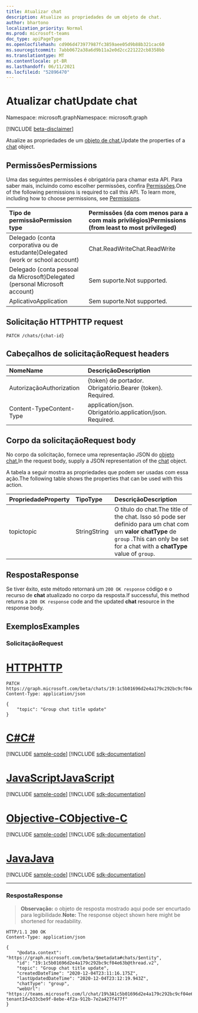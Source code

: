 ```yaml
---
title: Atualizar chat
description: Atualize as propriedades de um objeto de chat.
author: bhartono
localization_priority: Normal
ms.prod: microsoft-teams
doc_type: apiPageType
ms.openlocfilehash: cd906d473977987fc3859aee05d9b88b321cac60
ms.sourcegitcommit: 7abb0672a38a6d9b11a2e0d2cc221222cb8358bb
ms.translationtype: MT
ms.contentlocale: pt-BR
ms.lasthandoff: 06/11/2021
ms.locfileid: "52896470"
---
```

# <a name="update-chat"></a><span data-ttu-id="ac7b8-103">Atualizar chat</span><span class="sxs-lookup"><span data-stu-id="ac7b8-103">Update chat</span></span>
<span data-ttu-id="ac7b8-104">Namespace: microsoft.graph</span><span class="sxs-lookup"><span data-stu-id="ac7b8-104">Namespace: microsoft.graph</span></span>

[!INCLUDE [beta-disclaimer](../../includes/beta-disclaimer.md)]

<span data-ttu-id="ac7b8-105">Atualize as propriedades de um [objeto de chat.](../resources/chat.md)</span><span class="sxs-lookup"><span data-stu-id="ac7b8-105">Update the properties of a [chat](../resources/chat.md) object.</span></span>

## <a name="permissions"></a><span data-ttu-id="ac7b8-106">Permissões</span><span class="sxs-lookup"><span data-stu-id="ac7b8-106">Permissions</span></span>
<span data-ttu-id="ac7b8-p101">Uma das seguintes permissões é obrigatória para chamar esta API. Para saber mais, incluindo como escolher permissões, confira [Permissões](/graph/permissions-reference).</span><span class="sxs-lookup"><span data-stu-id="ac7b8-p101">One of the following permissions is required to call this API. To learn more, including how to choose permissions, see [Permissions](/graph/permissions-reference).</span></span>

|<span data-ttu-id="ac7b8-109">Tipo de permissão</span><span class="sxs-lookup"><span data-stu-id="ac7b8-109">Permission type</span></span>|<span data-ttu-id="ac7b8-110">Permissões (da com menos para a com mais privilégios)</span><span class="sxs-lookup"><span data-stu-id="ac7b8-110">Permissions (from least to most privileged)</span></span>|
|:---|:---|
|<span data-ttu-id="ac7b8-111">Delegado (conta corporativa ou de estudante)</span><span class="sxs-lookup"><span data-stu-id="ac7b8-111">Delegated (work or school account)</span></span>|<span data-ttu-id="ac7b8-112">Chat.ReadWrite</span><span class="sxs-lookup"><span data-stu-id="ac7b8-112">Chat.ReadWrite</span></span>|
|<span data-ttu-id="ac7b8-113">Delegado (conta pessoal da Microsoft)</span><span class="sxs-lookup"><span data-stu-id="ac7b8-113">Delegated (personal Microsoft account)</span></span> | <span data-ttu-id="ac7b8-114">Sem suporte.</span><span class="sxs-lookup"><span data-stu-id="ac7b8-114">Not supported.</span></span> |
|<span data-ttu-id="ac7b8-115">Aplicativo</span><span class="sxs-lookup"><span data-stu-id="ac7b8-115">Application</span></span> | <span data-ttu-id="ac7b8-116">Sem suporte.</span><span class="sxs-lookup"><span data-stu-id="ac7b8-116">Not supported.</span></span> |

## <a name="http-request"></a><span data-ttu-id="ac7b8-117">Solicitação HTTP</span><span class="sxs-lookup"><span data-stu-id="ac7b8-117">HTTP request</span></span>

<!-- {
  "blockType": "ignored"
}
-->
``` http
PATCH /chats/{chat-id}
```

## <a name="request-headers"></a><span data-ttu-id="ac7b8-118">Cabeçalhos de solicitação</span><span class="sxs-lookup"><span data-stu-id="ac7b8-118">Request headers</span></span>
|<span data-ttu-id="ac7b8-119">Nome</span><span class="sxs-lookup"><span data-stu-id="ac7b8-119">Name</span></span>|<span data-ttu-id="ac7b8-120">Descrição</span><span class="sxs-lookup"><span data-stu-id="ac7b8-120">Description</span></span>|
|:---|:---|
|<span data-ttu-id="ac7b8-121">Autorização</span><span class="sxs-lookup"><span data-stu-id="ac7b8-121">Authorization</span></span>|<span data-ttu-id="ac7b8-p102">{token} de portador. Obrigatório.</span><span class="sxs-lookup"><span data-stu-id="ac7b8-p102">Bearer {token}. Required.</span></span>|
|<span data-ttu-id="ac7b8-124">Content-Type</span><span class="sxs-lookup"><span data-stu-id="ac7b8-124">Content-Type</span></span>|<span data-ttu-id="ac7b8-p103">application/json. Obrigatório.</span><span class="sxs-lookup"><span data-stu-id="ac7b8-p103">application/json. Required.</span></span>|

## <a name="request-body"></a><span data-ttu-id="ac7b8-127">Corpo da solicitação</span><span class="sxs-lookup"><span data-stu-id="ac7b8-127">Request body</span></span>
<span data-ttu-id="ac7b8-128">No corpo da solicitação, fornece uma representação JSON do [objeto chat.](../resources/chat.md)</span><span class="sxs-lookup"><span data-stu-id="ac7b8-128">In the request body, supply a JSON representation of the [chat](../resources/chat.md) object.</span></span>

<span data-ttu-id="ac7b8-129">A tabela a seguir mostra as propriedades que podem ser usadas com essa ação.</span><span class="sxs-lookup"><span data-stu-id="ac7b8-129">The following table shows the properties that can be used with this action.</span></span>

|<span data-ttu-id="ac7b8-130">Propriedade</span><span class="sxs-lookup"><span data-stu-id="ac7b8-130">Property</span></span>|<span data-ttu-id="ac7b8-131">Tipo</span><span class="sxs-lookup"><span data-stu-id="ac7b8-131">Type</span></span>|<span data-ttu-id="ac7b8-132">Descrição</span><span class="sxs-lookup"><span data-stu-id="ac7b8-132">Description</span></span>|
|:---|:---|:---|
|<span data-ttu-id="ac7b8-133">topic</span><span class="sxs-lookup"><span data-stu-id="ac7b8-133">topic</span></span>|<span data-ttu-id="ac7b8-134">String</span><span class="sxs-lookup"><span data-stu-id="ac7b8-134">String</span></span>|<span data-ttu-id="ac7b8-135">O título do chat.</span><span class="sxs-lookup"><span data-stu-id="ac7b8-135">The title of the chat.</span></span> <span data-ttu-id="ac7b8-136">Isso só pode ser definido para um chat com um **valor chatType** de `group` .</span><span class="sxs-lookup"><span data-stu-id="ac7b8-136">This can only be set for a chat with a **chatType** value of `group`.</span></span>|


## <a name="response"></a><span data-ttu-id="ac7b8-137">Resposta</span><span class="sxs-lookup"><span data-stu-id="ac7b8-137">Response</span></span>

<span data-ttu-id="ac7b8-138">Se tiver êxito, este método retornará um `200 OK response` código e o recurso de **chat** atualizado no corpo da resposta.</span><span class="sxs-lookup"><span data-stu-id="ac7b8-138">If successful, this method returns a `200 OK response` code and the updated **chat** resource in the response body.</span></span>

## <a name="examples"></a><span data-ttu-id="ac7b8-139">Exemplos</span><span class="sxs-lookup"><span data-stu-id="ac7b8-139">Examples</span></span>

### <a name="request"></a><span data-ttu-id="ac7b8-140">Solicitação</span><span class="sxs-lookup"><span data-stu-id="ac7b8-140">Request</span></span>

# <a name="http"></a>[<span data-ttu-id="ac7b8-141">HTTP</span><span class="sxs-lookup"><span data-stu-id="ac7b8-141">HTTP</span></span>](#tab/http)
<!-- {
  "blockType": "request",
  "name": "update_chat"
}
-->
``` http
PATCH https://graph.microsoft.com/beta/chats/19:1c5b01696d2e4a179c292bc9cf04e63b@thread.v2
Content-Type: application/json

{
    "topic": "Group chat title update"
}
```
# <a name="c"></a>[<span data-ttu-id="ac7b8-142">C#</span><span class="sxs-lookup"><span data-stu-id="ac7b8-142">C#</span></span>](#tab/csharp)
[!INCLUDE [sample-code](../includes/snippets/csharp/update-chat-csharp-snippets.md)]
[!INCLUDE [sdk-documentation](../includes/snippets/snippets-sdk-documentation-link.md)]

# <a name="javascript"></a>[<span data-ttu-id="ac7b8-143">JavaScript</span><span class="sxs-lookup"><span data-stu-id="ac7b8-143">JavaScript</span></span>](#tab/javascript)
[!INCLUDE [sample-code](../includes/snippets/javascript/update-chat-javascript-snippets.md)]
[!INCLUDE [sdk-documentation](../includes/snippets/snippets-sdk-documentation-link.md)]

# <a name="objective-c"></a>[<span data-ttu-id="ac7b8-144">Objective-C</span><span class="sxs-lookup"><span data-stu-id="ac7b8-144">Objective-C</span></span>](#tab/objc)
[!INCLUDE [sample-code](../includes/snippets/objc/update-chat-objc-snippets.md)]
[!INCLUDE [sdk-documentation](../includes/snippets/snippets-sdk-documentation-link.md)]

# <a name="java"></a>[<span data-ttu-id="ac7b8-145">Java</span><span class="sxs-lookup"><span data-stu-id="ac7b8-145">Java</span></span>](#tab/java)
[!INCLUDE [sample-code](../includes/snippets/java/update-chat-java-snippets.md)]
[!INCLUDE [sdk-documentation](../includes/snippets/snippets-sdk-documentation-link.md)]

---



### <a name="response"></a><span data-ttu-id="ac7b8-146">Resposta</span><span class="sxs-lookup"><span data-stu-id="ac7b8-146">Response</span></span>
><span data-ttu-id="ac7b8-147">**Observação:** o objeto de resposta mostrado aqui pode ser encurtado para legibilidade.</span><span class="sxs-lookup"><span data-stu-id="ac7b8-147">**Note:** The response object shown here might be shortened for readability.</span></span>
<!-- {
  "blockType": "response",
  "truncated": true,
  "@odata.type": "microsoft.graph.chat"
}
-->
``` http
HTTP/1.1 200 OK
Content-Type: application/json

{
    "@odata.context": "https://graph.microsoft.com/beta/$metadata#chats/$entity",
    "id": "19:1c5b01696d2e4a179c292bc9cf04e63b@thread.v2",
    "topic": "Group chat title update",
    "createdDateTime": "2020-12-04T23:11:16.175Z",
    "lastUpdatedDateTime": "2020-12-04T23:12:19.943Z",
    "chatType": "group",
    "webUrl": "https://teams.microsoft.com/l/chat/19%3A1c5b01696d2e4a179c292bc9cf04e63b@thread.v2/0?tenantId=b33cbe9f-8ebe-4f2a-912b-7e2a427f477f"
}
```

